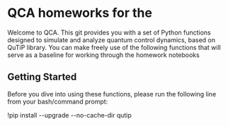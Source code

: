 # QCA homeworks for the

Welcome to QCA. This git provides you with a set of Python functions designed to simulate and analyze quantum control dynamics, based on QuTiP library. 
You can make freely use of the following functions that will serve as a baseline for working through the homework notebooks

## Getting Started
Before you dive into using these functions, please run the following line from your bash/command prompt:

!pip install --upgrade --no-cache-dir qutip
